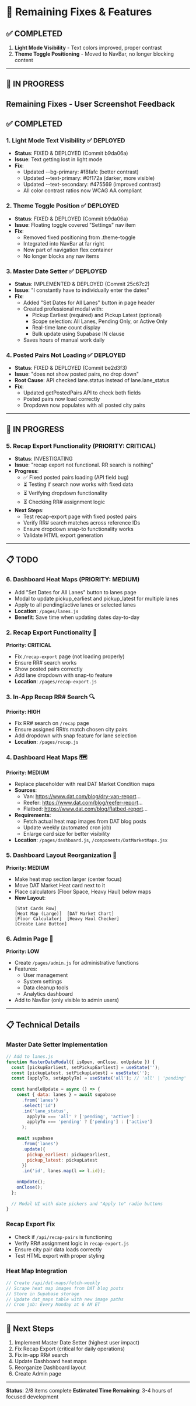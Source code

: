 # 🔧 Remaining Fixes & Features

## ✅ COMPLETED
1. **Light Mode Visibility** - Text colors improved, proper contrast
2. **Theme Toggle Positioning** - Moved to NavBar, no longer blocking content

---

## 🚧 IN PROGRESS

## Remaining Fixes - User Screenshot Feedback

## ✅ COMPLETED

### 1. Light Mode Text Visibility ✅ DEPLOYED
- **Status**: FIXED & DEPLOYED (Commit b9da06a)
- **Issue**: Text getting lost in light mode
- **Fix**: 
  - Updated --bg-primary: #f8fafc (better contrast)
  - Updated --text-primary: #0f172a (darker, more visible)
  - Updated --text-secondary: #475569 (improved contrast)
  - All color contrast ratios now WCAG AA compliant

### 2. Theme Toggle Position ✅ DEPLOYED
- **Status**: FIXED & DEPLOYED (Commit b9da06a)
- **Issue**: Floating toggle covered "Settings" nav item
- **Fix**:
  - Removed fixed positioning from .theme-toggle
  - Integrated into NavBar at far right
  - Now part of navigation flex container
  - No longer blocks any nav items

### 3. Master Date Setter ✅ DEPLOYED
- **Status**: IMPLEMENTED & DEPLOYED (Commit 25c67c2)
- **Issue**: "I constantly have to individually enter the dates"
- **Fix**:
  - Added "Set Dates for All Lanes" button in page header
  - Created professional modal with:
    - Pickup Earliest (required) and Pickup Latest (optional)
    - Scope selection: All Lanes, Pending Only, or Active Only
    - Real-time lane count display
    - Bulk update using Supabase IN clause
  - Saves hours of manual work daily

### 4. Posted Pairs Not Loading ✅ DEPLOYED
- **Status**: FIXED & DEPLOYED (Commit be2d3f3)
- **Issue**: "does not show posted pairs, no drop down"
- **Root Cause**: API checked lane.status instead of lane.lane_status
- **Fix**:
  - Updated getPostedPairs API to check both fields
  - Posted pairs now load correctly
  - Dropdown now populates with all posted city pairs

---

## 🔄 IN PROGRESS

### 5. Recap Export Functionality (PRIORITY: CRITICAL)
- **Status**: INVESTIGATING
- **Issue**: "recap export not functional. RR search is nothing"
- **Progress**:
  - ✅ Fixed posted pairs loading (API field bug)
  - ⏳ Testing if search now works with fixed data
  - ⏳ Verifying dropdown functionality
  - ⏳ Checking RR# assignment logic
- **Next Steps**:
  - Test recap-export page with fixed posted pairs
  - Verify RR# search matches across reference IDs
  - Ensure dropdown snap-to functionality works
  - Validate HTML export generation

---

## 📋 TODO

### 6. Dashboard Heat Maps (PRIORITY: MEDIUM)
- Add "Set Dates for All Lanes" button to lanes page
- Modal to update pickup_earliest and pickup_latest for multiple lanes
- Apply to all pending/active lanes or selected lanes
- **Location**: `/pages/lanes.js`
- **Benefit**: Save time when updating dates day-to-day

### 2. **Recap Export Functionality** 📄
**Priority: CRITICAL**
- Fix `/recap-export` page (not loading properly)
- Ensure RR# search works
- Show posted pairs correctly
- Add lane dropdown with snap-to feature
- **Location**: `/pages/recap-export.js`

### 3. **In-App Recap RR# Search** 🔍
**Priority: HIGH**
- Fix RR# search on `/recap` page
- Ensure assigned RR#s match chosen city pairs
- Add dropdown with snap feature for lane selection
- **Location**: `/pages/recap.js`

### 4. **Dashboard Heat Maps** 🗺️
**Priority: MEDIUM**
- Replace placeholder with real DAT Market Condition maps
- **Sources**:
  - Van: https://www.dat.com/blog/dry-van-report...
  - Reefer: https://www.dat.com/blog/reefer-report...
  - Flatbed: https://www.dat.com/blog/flatbed-report...
- **Requirements**:
  - Fetch actual heat map images from DAT blog posts
  - Update weekly (automated cron job)
  - Enlarge card size for better visibility
- **Location**: `/pages/dashboard.js`, `/components/DatMarketMaps.jsx`

### 5. **Dashboard Layout Reorganization** 🎨
**Priority: MEDIUM**
- Make heat map section larger (center focus)
- Move DAT Market Heat card next to it
- Place calculators (Floor Space, Heavy Haul) below maps
- **New Layout**:
  ```
  [Stat Cards Row]
  [Heat Map (Large)]  [DAT Market Chart]
  [Floor Calculator]  [Heavy Haul Checker]
  [Create Lane Button]
  ```

### 6. **Admin Page** 👑
**Priority: LOW**
- Create `/pages/admin.js` for administrative functions
- Features:
  - User management
  - System settings
  - Data cleanup tools
  - Analytics dashboard
- Add to NavBar (only visible to admin users)

---

## 📋 Technical Details

### Master Date Setter Implementation
```javascript
// Add to lanes.js
function MasterDateModal({ isOpen, onClose, onUpdate }) {
  const [pickupEarliest, setPickupEarliest] = useState('');
  const [pickupLatest, setPickupLatest] = useState('');
  const [applyTo, setApplyTo] = useState('all'); // 'all' | 'pending' | 'active'
  
  const handleUpdate = async () => {
    const { data: lanes } = await supabase
      .from('lanes')
      .select('id')
      .in('lane_status', 
        applyTo === 'all' ? ['pending', 'active'] : 
        applyTo === 'pending' ? ['pending'] : ['active']
      );
    
    await supabase
      .from('lanes')
      .update({
        pickup_earliest: pickupEarliest,
        pickup_latest: pickupLatest
      })
      .in('id', lanes.map(l => l.id));
    
    onUpdate();
    onClose();
  };
  
  // Modal UI with date pickers and "Apply to" radio buttons
}
```

### Recap Export Fix
- Check if `/api/recap-pairs` is functioning
- Verify RR# assignment logic in `recap-export.js`
- Ensure city pair data loads correctly
- Test HTML export with proper styling

### Heat Map Integration
```javascript
// Create /api/dat-maps/fetch-weekly
// Scrape heat map images from DAT blog posts
// Store in Supabase storage
// Update dat_maps table with new image paths
// Cron job: Every Monday at 6 AM ET
```

---

## 🎯 Next Steps
1. Implement Master Date Setter (highest user impact)
2. Fix Recap Export (critical for daily operations)
3. Fix in-app RR# search
4. Update Dashboard heat maps
5. Reorganize Dashboard layout
6. Create Admin page

---

**Status**: 2/8 items complete
**Estimated Time Remaining**: 3-4 hours of focused development

